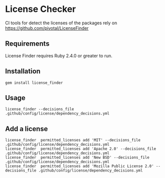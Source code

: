 # License Checker
CI tools for detect the licenses of the packages rely on https://github.com/pivotal/LicenseFinder

## Requirements
License Finder requires Ruby 2.4.0 or greater to run.

## Installation

```shell
gem install license_finder
```

## Usage

```shell
license_finder --decisions_file .github/config/license/dependency_decisions.yml
```

## Add a license

```shell
license_finder  permitted_licenses add 'MIT' --decisions_file .github/config/license/dependency_decisions.yml
license_finder  permitted_licenses add 'Apache 2.0' --decisions_file .github/config/license/dependency_decisions.yml
license_finder  permitted_licenses add 'New BSD' --decisions_file .github/config/license/dependency_decisions.yml
license_finder  permitted_licenses add 'Mozilla Public License 2.0' --decisions_file .github/config/license/dependency_decisions.yml
```
